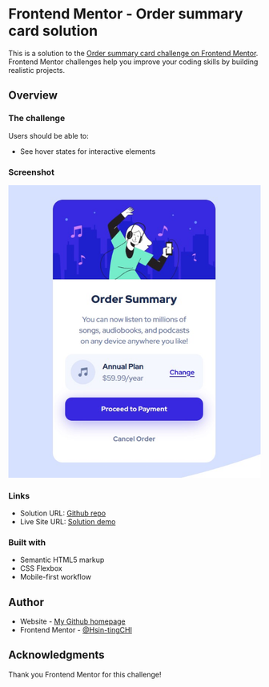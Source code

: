 # Frontend Mentor - Order summary card solution

This is a solution to the [Order summary card challenge on Frontend Mentor](https://www.frontendmentor.io/challenges/order-summary-component-QlPmajDUj). Frontend Mentor challenges help you improve your coding skills by building realistic projects. 

## Overview

### The challenge

Users should be able to:

- See hover states for interactive elements

### Screenshot

![](./screenshot_1.jpg)

### Links

- Solution URL: [Github repo](https://github.com/KellyCHI22/frontend-mentor-solutions/tree/main/05-order-summary-component)
- Live Site URL: [Solution demo](https://kellychi22.github.io/frontend-mentor-solutions/05-order-summary-component/)

### Built with

- Semantic HTML5 markup
- CSS Flexbox
- Mobile-first workflow
## Author

- Website - [My Github homepage](https://github.com/KellyCHI22)
- Frontend Mentor - [@Hsin-tingCHI](https://www.frontendmentor.io/profile/Hsin-tingCHI)

## Acknowledgments

Thank you Frontend Mentor for this challenge!